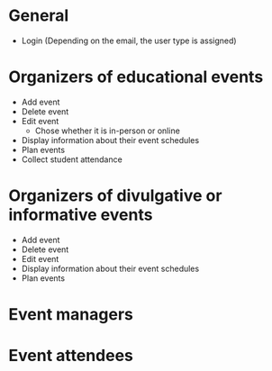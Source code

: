 # General
* Login (Depending on the email, the user type is assigned)

# Organizers of educational events
* Add event
* Delete event
* Edit event
  * Chose whether it is in-person or online
* Display information about their event schedules
* Plan events
* Collect student attendance

# Organizers of divulgative or informative events
* Add event
* Delete event
* Edit event
* Display information about their event schedules
* Plan events

# Event managers


# Event attendees
